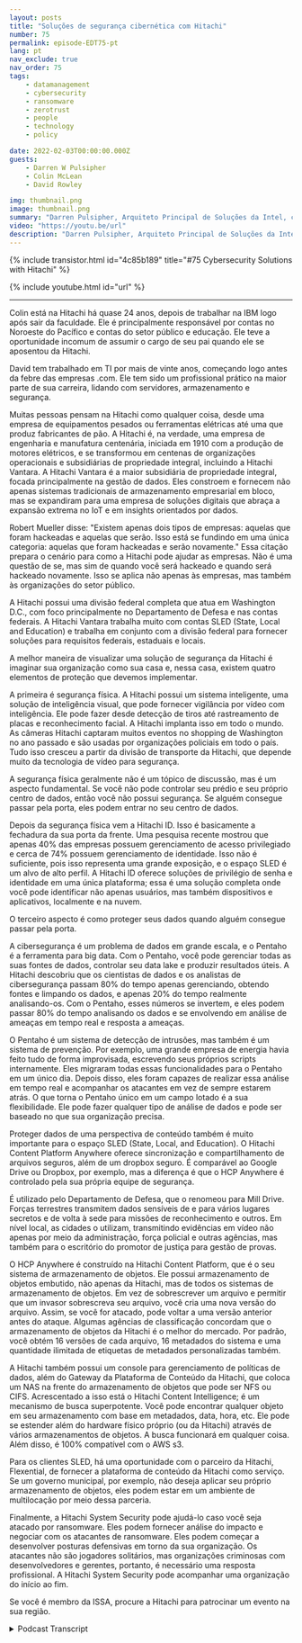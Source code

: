 ```yaml
---
layout: posts
title: "Soluções de segurança cibernética com Hitachi"
number: 75
permalink: episode-EDT75-pt
lang: pt
nav_exclude: true
nav_order: 75
tags:
    - datamanagement
    - cybersecurity
    - ransomware
    - zerotrust
    - people
    - technology
    - policy

date: 2022-02-03T00:00:00.000Z
guests:
    - Darren W Pulsipher
    - Colin McLean
    - David Rowley

img: thumbnail.png
image: thumbnail.png
summary: "Darren Pulsipher, Arquiteto Principal de Soluções da Intel, conversa com Colin McLean, Líder Global da Equipe Intel da Hitachi, e David Rowley, Consultor Sênior de Soluções, sobre as ofertas abrangentes de segurança cibernética da Hitachi."
video: "https://youtu.be/url"
description: "Darren Pulsipher, Arquiteto Principal de Soluções da Intel, conversa com Colin McLean, Líder Global da Equipe Intel da Hitachi, e David Rowley, Consultor Sênior de Soluções, sobre as ofertas abrangentes de segurança cibernética da Hitachi."
---
```


<div>
{% include transistor.html id="4c85b189" title="#75 Cybersecurity Solutions with Hitachi" %}

{% include youtube.html id="url" %}
</div>

---

Colin está na Hitachi há quase 24 anos, depois de trabalhar na IBM logo após sair da faculdade. Ele é principalmente responsável por contas no Noroeste do Pacífico e contas do setor público e educação. Ele teve a oportunidade incomum de assumir o cargo de seu pai quando ele se aposentou da Hitachi.

David tem trabalhado em TI por mais de vinte anos, começando logo antes da febre das empresas .com. Ele tem sido um profissional prático na maior parte de sua carreira, lidando com servidores, armazenamento e segurança.

Muitas pessoas pensam na Hitachi como qualquer coisa, desde uma empresa de equipamentos pesados ou ferramentas elétricas até uma que produz fabricantes de pão. A Hitachi é, na verdade, uma empresa de engenharia e manufatura centenária, iniciada em 1910 com a produção de motores elétricos, e se transformou em centenas de organizações operacionais e subsidiárias de propriedade integral, incluindo a Hitachi Vantara. A Hitachi Vantara é a maior subsidiária de propriedade integral, focada principalmente na gestão de dados. Eles constroem e fornecem não apenas sistemas tradicionais de armazenamento empresarial em bloco, mas se expandiram para uma empresa de soluções digitais que abraça a expansão extrema no IoT e em insights orientados por dados.

Robert Mueller disse: "Existem apenas dois tipos de empresas: aquelas que foram hackeadas e aquelas que serão. Isso está se fundindo em uma única categoria: aquelas que foram hackeadas e serão novamente." Essa citação prepara o cenário para como a Hitachi pode ajudar as empresas. Não é uma questão de se, mas sim de quando você será hackeado e quando será hackeado novamente. Isso se aplica não apenas às empresas, mas também às organizações do setor público.

A Hitachi possui uma divisão federal completa que atua em Washington D.C., com foco principalmente no Departamento de Defesa e nas contas federais. A Hitachi Vantara trabalha muito com contas SLED (State, Local and Education) e trabalha em conjunto com a divisão federal para fornecer soluções para requisitos federais, estaduais e locais.

A melhor maneira de visualizar uma solução de segurança da Hitachi é imaginar sua organização como sua casa e, nessa casa, existem quatro elementos de proteção que devemos implementar.

A primeira é segurança física. A Hitachi possui um sistema inteligente, uma solução de inteligência visual, que pode fornecer vigilância por vídeo com inteligência. Ele pode fazer desde detecção de tiros até rastreamento de placas e reconhecimento facial. A Hitachi implanta isso em todo o mundo. As câmeras Hitachi captaram muitos eventos no shopping de Washington no ano passado e são usadas por organizações policiais em todo o país. Tudo isso cresceu a partir da divisão de transporte da Hitachi, que depende muito da tecnologia de vídeo para segurança.

A segurança física geralmente não é um tópico de discussão, mas é um aspecto fundamental. Se você não pode controlar seu prédio e seu próprio centro de dados, então você não possui segurança. Se alguém consegue passar pela porta, eles podem entrar no seu centro de dados.

Depois da segurança física vem a Hitachi ID. Isso é basicamente a fechadura da sua porta da frente. Uma pesquisa recente mostrou que apenas 40% das empresas possuem gerenciamento de acesso privilegiado e cerca de 74% possuem gerenciamento de identidade. Isso não é suficiente, pois isso representa uma grande exposição, e o espaço SLED é um alvo de alto perfil. A Hitachi ID oferece soluções de privilégio de senha e identidade em uma única plataforma; essa é uma solução completa onde você pode identificar não apenas usuários, mas também dispositivos e aplicativos, localmente e na nuvem.

O terceiro aspecto é como proteger seus dados quando alguém consegue passar pela porta.

A cibersegurança é um problema de dados em grande escala, e o Pentaho é a ferramenta para big data. Com o Pentaho, você pode gerenciar todas as suas fontes de dados, controlar seu data lake e produzir resultados úteis. A Hitachi descobriu que os cientistas de dados e os analistas de cibersegurança passam 80% do tempo apenas gerenciando, obtendo fontes e limpando os dados, e apenas 20% do tempo realmente analisando-os. Com o Pentaho, esses números se invertem, e eles podem passar 80% do tempo analisando os dados e se envolvendo em análise de ameaças em tempo real e resposta a ameaças.

O Pentaho é um sistema de detecção de intrusões, mas também é um sistema de prevenção. Por exemplo, uma grande empresa de energia havia feito tudo de forma improvisada, escrevendo seus próprios scripts internamente. Eles migraram todas essas funcionalidades para o Pentaho em um único dia. Depois disso, eles foram capazes de realizar essa análise em tempo real e acompanhar os atacantes em vez de sempre estarem atrás. O que torna o Pentaho único em um campo lotado é a sua flexibilidade. Ele pode fazer qualquer tipo de análise de dados e pode ser baseado no que sua organização precisa.

Proteger dados de uma perspectiva de conteúdo também é muito importante para o espaço SLED (State, Local, and Education). O Hitachi Content Platform Anywhere oferece sincronização e compartilhamento de arquivos seguros, além de um dropbox seguro. É comparável ao Google Drive ou Dropbox, por exemplo, mas a diferença é que o HCP Anywhere é controlado pela sua própria equipe de segurança.

É utilizado pelo Departamento de Defesa, que o renomeou para Mill Drive. Forças terrestres transmitem dados sensíveis de e para vários lugares secretos e de volta à sede para missões de reconhecimento e outros. Em nível local, as cidades o utilizam, transmitindo evidências em vídeo não apenas por meio da administração, força policial e outras agências, mas também para o escritório do promotor de justiça para gestão de provas.

O HCP Anywhere é construído na Hitachi Content Platform, que é o seu sistema de armazenamento de objetos. Ele possui armazenamento de objetos embutido, não apenas da Hitachi, mas de todos os sistemas de armazenamento de objetos. Em vez de sobrescrever um arquivo e permitir que um invasor sobrescreva seu arquivo, você cria uma nova versão do arquivo. Assim, se você for atacado, pode voltar a uma versão anterior antes do ataque. Algumas agências de classificação concordam que o armazenamento de objetos da Hitachi é o melhor do mercado. Por padrão, você obtém 16 versões de cada arquivo, 16 metadados do sistema e uma quantidade ilimitada de etiquetas de metadados personalizadas também.

A Hitachi também possui um console para gerenciamento de políticas de dados, além do Gateway da Plataforma de Conteúdo da Hitachi, que coloca um NAS na frente do armazenamento de objetos que pode ser NFS ou CIFS. Acrescentado a isso está o Hitachi Content Intelligence; é um mecanismo de busca superpotente. Você pode encontrar qualquer objeto em seu armazenamento com base em metadados, data, hora, etc. Ele pode se estender além do hardware físico próprio (ou da Hitachi) através de vários armazenamentos de objetos. A busca funcionará em qualquer coisa. Além disso, é 100% compatível com o AWS s3.

Para os clientes SLED, há uma oportunidade com o parceiro da Hitachi, Flexential, de fornecer a plataforma de conteúdo da Hitachi como serviço. Se um governo municipal, por exemplo, não deseja aplicar seu próprio armazenamento de objetos, eles podem estar em um ambiente de multilocação por meio dessa parceria.

Finalmente, a Hitachi System Security pode ajudá-lo caso você seja atacado por ransomware. Eles podem fornecer análise do impacto e negociar com os atacantes de ransomware. Eles podem começar a desenvolver posturas defensivas em torno da sua organização. Os atacantes não são jogadores solitários, mas organizações criminosas com desenvolvedores e gerentes, portanto, é necessário uma resposta profissional. A Hitachi System Security pode acompanhar uma organização do início ao fim.

Se você é membro da ISSA, procure a Hitachi para patrocinar um evento na sua região.



<details>
<summary> Podcast Transcript </summary>

<p></p>

</details>
